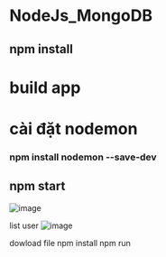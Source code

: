 # NodeJs_MongoDB
## npm install 
# build app 
# cài đặt nodemon 
### npm install nodemon --save-dev
## npm start

![image](https://user-images.githubusercontent.com/66910370/168661453-a89b86f2-5de7-4ff1-9cd9-4c4821207897.png)

list user
![image](https://user-images.githubusercontent.com/66910370/168661811-6c72fa4a-64c9-49fe-a313-924a645ca040.png)


dowload file 
npm install 
npm run
